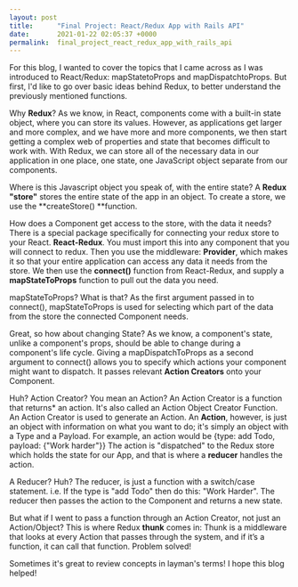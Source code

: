 ```yaml
---
layout: post
title:      "Final Project: React/Redux App with Rails API"
date:       2021-01-22 02:05:37 +0000
permalink:  final_project_react_redux_app_with_rails_api
---
```



For this blog, I wanted to cover the topics that I came across as I was introduced to React/Redux: mapStatetoProps and mapDispatchtoProps. But first, l'd like to go over basic ideas behind Redux, to better understand the previously mentioned functions.

Why **Redux**?
As we know, in React, components come with a built-in state object, where you can store its values. However, as applications get larger and more complex, and we have more and more components, we then start getting a complex web of properties and state that becomes difficult to work with. With Redux, we can store all of the necessary data in our application in one place, one state, one JavaScript object separate from our components.

Where is this Javascript object you speak of, with the entire state?
A **Redux "store"** stores the entire state of the app in an object. To create a store, we use the **createStore() **function.

How does a Component get access to the store, with the data it needs?
There is a special package specifically for connecting your redux store to your React. **React-Redux**.  You must import this into any component that you will connect to redux. Then you use the middleware:  **Provider**, which makes it so that your entire application can access any data it needs from the store. We then use the **connect()** function from React-Redux, and supply a **mapStateToProps** function to pull out the data you need.

mapStateToProps? What is that?
As the first argument passed in to connect(), mapStateToProps is used for selecting which part of the data from the store the connected Component needs.

Great, so how about changing State?
As we know, a component's state, unlike a component's props, should be able to change during a component's life cycle. Giving a mapDispatchToProps as a second argument to connect() allows you to specify which actions your component might want to dispatch. It passes relevant **Action Creators** onto your Component. 

Huh? Action Creator? You mean an Action? 
An Action Creator is a function that returns* an action. It's also called an Action Object Creator Function. An Action Creator is used to generate an Action. An **Action**, however, is just an object with information on what you want to do; it's simply an object with a Type and a Payload. For example, an action would be {type: add Todo, payload: {"Work harder"}} The action is "dispatched" to the Redux store which holds the state for our App, and that is where a **reducer**  handles the action. 

A Reducer? Huh?
The reducer, is just a function with a switch/case statement. i.e. If the type is "add Todo" then do this: "Work Harder". The reducer then passes the action to the Component and returns a new state.

But what if I went to pass a function through an Action Creator, not just an Action/Object?
This is where Redux **thunk** comes in: Thunk is a middleware that looks at every Action that passes through the system, and if it’s a function, it can call that function. Problem solved!


Sometimes it's great to review concepts in layman's terms! I hope this blog helped! 











